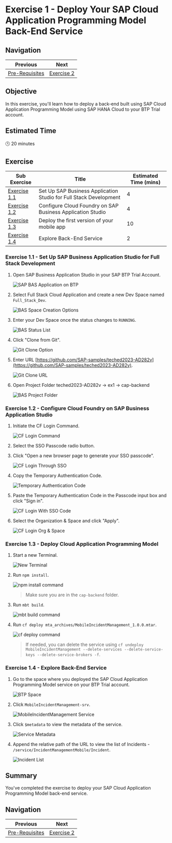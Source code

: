 # Exercise 1 - Deploy Your SAP Cloud Application Programming Model Back-End Service

## Navigation
| Previous | Next |
| --- | --- |
| [Pre-Requisites](../ex0/README.md) | [Exercise 2](../ex2/README.md) |

## Objective
In this exercise, you'll learn how to deploy a back-end built using SAP Cloud Application Programming Model using SAP HANA Cloud to your BTP Trial account.

## Estimated Time
:clock4: 20 minutes

## Exercise
| Sub Exercise | Title | Estimated Time (mins) |
| --------------- | ----- | ------------------- |
| [Exercise 1.1](#exercise-11---set-up-sap-business-application-studio-for-full-stack-development) | Set Up SAP Business Application Studio for Full Stack Development | 4 |
| [Exercise 1.2](#exercise-12---configure-cloud-foundry-on-sap-business-application-studio) | Configure Cloud Foundry on SAP Business Application Studio | 4 |
| [Exercise 1.3](#exercise-13---deploy-cloud-application-programming-model) | Deploy the first version of your mobile app | 10 |
| [Exercise 1.4](#exercise-14---explore-back-end-service) | Explore Back-End Service | 2 |

### Exercise 1.1 - Set Up SAP Business Application Studio for Full Stack Development

1. Open SAP Business Application Studio in your SAP BTP Trial Account.

    ![SAP BAS Application on BTP](images/img-1-1.png)

2. Select Full Stack Cloud Application and create a new Dev Space named `Full_Stack_Dev`.

    ![BAS Space Creation Options](images/img-1-2.png)

3. Enter your Dev Space once the status changes to `RUNNING`.

    ![BAS Status List](images/img-1-3.png)

4. Click "Clone from Git".

    ![Git Clone Option](images/img-1-4.png)

5. Enter URL [https://github.com/SAP-samples/teched2023-AD282v](https://github.com/SAP-samples/teched2023-AD282v).

   ![Git Clone URL](images/img-1-5.png)

6. Open Project Folder teched2023-AD282v &rarr; ex1 &rarr; cap-backend

    ![BAS Project Folder](images/img-1-6.png)

### Exercise 1.2 - Configure Cloud Foundry on SAP Business Application Studio

1. Initiate the CF Login Command.

    ![CF Login Command](images/img-2-1.png)

2. Select the SSO Passcode radio button.

3. Click "Open a new browser page to generate your SSO passcode".

    ![CF Login Through SSO](images/img-2-3.png)

4. Copy the Temporary Authentication Code.

    ![Temporary Authentication Code](images/img-2-4.png)

5. Paste the Temporary Authentication Code in the Passcode input box and click "Sign in".

    ![CF Login With SSO Code](images/img-2-5.png)

6. Select the Organization & Space and click "Apply".

    ![CF Login Org & Space](images/img-2-6.png)

### Exercise 1.3 - Deploy Cloud Application Programming Model

1. Start a new Terminal.

    ![New Terminal](images/img-3-1.png)

2. Run `npm install`.

    ![npm install command](images/img-3-2.png)

    > Make sure you are in the `cap-backend` folder.

3. Run `mbt build`.

    ![mbt build command](images/img-3-3.png)

4. Run `cf deploy mta_archives/MobileIncidentManagement_1.0.0.mtar`.

    ![cf deploy command](images/img-3-4.png)

    > If needed, you can delete the service using `cf undeploy MobileIncidentManagement --delete-services --delete-service-keys --delete-service-brokers -f`.

### Exercise 1.4 - Explore Back-End Service

1. Go to the space where you deployed the SAP Cloud Application Programming Model service on your BTP Trial account.

    ![BTP Space](images/img-4-1.png)

2. Click `MobileIncidentManagement-srv`.

    ![MobileIncidentManagement Service](images/img-4-2.png)

3. Click `$metadata` to view the metadata of the service.

    ![Service Metadata](images/img-4-3.png)

4. Append the relative path of the URL to view the list of Incidents - `/service/IncidentManagementMobile/Incident`.

    ![Incident List](images/img-4-4.png)

## Summary

You've completed the exercise to deploy your SAP Cloud Application Programming Model back-end service.

## Navigation

| Previous | Next |
| --- | --- |
| [Pre-Requisites](../ex0/README.md) | [Exercise 2](../ex2/README.md) |
